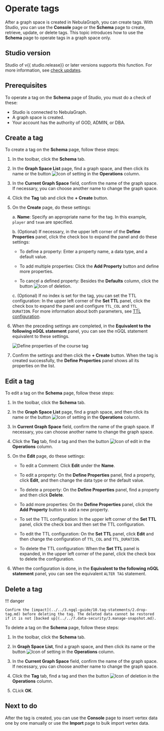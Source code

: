 # Operate tags

After a graph space is created in NebulaGraph, you can create tags. With Studio, you can use the **Console** page or the **Schema** page to create, retrieve, update, or delete tags. This topic introduces how to use the **Schema** page to operate tags in a graph space only.

## Studio version

Studio of v{{ studio.release}} or later versions supports this function. For more information, see [check updates](../about-studio/st-ug-check-updates.md).

## Prerequisites

To operate a tag on the **Schema** page of Studio, you must do a check of these:

- Studio is connected to NebulaGraph.
- A graph space is created.
- Your account has the authority of GOD, ADMIN, or DBA.

## Create a tag

To create a tag on the **Schema** page, follow these steps:

1. In the toolbar, click the **Schema** tab.

2. In the **Graph Space List** page, find a graph space, and then click its name or the button ![Icon of setting](https://docs-cdn.nebula-graph.com.cn/nebula-studio-docs/st-ug-018.png "Settings") in the **Operations** column.

3. In the **Current Graph Space** field, confirm the name of the graph space. If necessary, you can choose another name to change the graph space.

4. Click the **Tag** tab and click the **+ Create** button.

5. On the **Create** page, do these settings:

   a. **Name**: Specify an appropriate name for the tag. In this example, `player` and `team` are specified.

   b. (Optional) If necessary, in the upper left corner of the **Define Properties** panel, click the check box to expand the panel and do these settings:

      - To define a property: Enter a property name, a data type, and a default value.

      - To add multiple properties: Click the **Add Property** button and define more properties.

      - To cancel a defined property: Besides the **Defaults** column, click the button ![Icon of deletion](https://docs-cdn.nebula-graph.com.cn/nebula-studio-docs/st-ug-020.png "Cancel").

    c. (Optional) If no index is set for the tag, you can set the TTL configuration: In the upper left corner of the **Set TTL** panel, click the check box to expand the panel and configure `TTL_COL` and `TTL_ DURATION`. For more information about both parameters, see [TTL configuration](../../3.ngql-guide/8.clauses-and-options/ttl-options.md "Click to go to NebulaGraph website").

6. When the preceding settings are completed, in the **Equivalent to the following nGQL statement** panel, you can see the nGQL statement equivalent to these settings.

   ![Define properties of the `course` tag](https://docs-cdn.nebula-graph.com.cn/nebula-studio-docs/st-ug-028.png "Define a tag")

7. Confirm the settings and then click the **+ Create** button. When the tag is created successfully, the **Define Properties** panel shows all its properties on the list.

## Edit a tag

To edit a tag on the **Schema** page, follow these steps:

1. In the toolbar, click the **Schema** tab.

2. In the **Graph Space List** page, find a graph space, and then click its name or the button ![Icon of setting](https://docs-cdn.nebula-graph.com.cn/nebula-studio-docs/st-ug-018.png "Set") in the **Operations** column.

3. In **Current Graph Space** field, confirm the name of the graph space. If necessary, you can choose another name to change the graph space.

4. Click the **Tag** tab, find a tag and then the button ![Icon of edit](https://docs-cdn.nebula-graph.com.cn/nebula-studio-docs/st-ug-021.png "Edit") in the **Operations** column.

5. On the **Edit** page, do these settings:

   - To edit a Comment: Click **Edit** under the **Name**.

   - To edit a property: On the **Define Properties** panel, find a property, click **Edit**, and then change the data type or the default value.

   - To delete a property: On the **Define Properties** panel, find a property and then click **Delete**.

   - To add more properties: On the **Define Properties** panel, click the **Add Property** button to add a new property.

   - To set the TTL configuration: In the upper left corner of the **Set TTL** panel, click the check box and then set the TTL configuration.

   - To edit the TTL configuration: On the **Set TTL** panel, click **Edit** and then change the configuration of `TTL_COL` and `TTL_DURATION`.

   - To delete the TTL configuration: When the **Set TTL** panel is expanded, in the upper left corner of the panel, click the check box to delete the configuration.

6. When the configuration is done, in the **Equivalent to the following nGQL statement** panel, you can see the equivalent `ALTER TAG` statement.

## Delete a tag


!!! danger

    Confirm the [impact](../../3.ngql-guide/10.tag-statements/2.drop-tag.md) before deleting the tag. The deleted data cannot be restored if it is not [backed up](../../7.data-security/3.manage-snapshot.md).

To delete a tag on the **Schema** page, follow these steps:

1. In the toolbar, click the **Schema** tab.

2. In **Graph Space List**, find a graph space, and then click its name or the button ![Icon of setting](https://docs-cdn.nebula-graph.com.cn/nebula-studio-docs/st-ug-018.png "Settings") in the **Operations** column.

3. In the **Current Graph Space** field, confirm the name of the graph space. If necessary, you can choose another name to change the graph space.

4. Click the **Tag** tab, find a tag and then the button ![Icon of deletion](https://docs-cdn.nebula-graph.com.cn/nebula-studio-docs/st-ug-017.png) in the **Operations** column.

5. CLick **OK**.

## Next to do

After the tag is created, you can use the **Console** page to insert vertex data one by one manually or use the **Import** page to bulk import vertex data.

